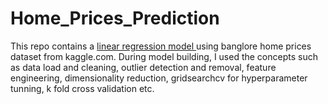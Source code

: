 # Home_Prices_Prediction

This repo contains a <u> linear regression model </u> using banglore home prices dataset from kaggle.com. </n>
During model building, I used the concepts such as data load and cleaning, outlier detection and removal, feature engineering, dimensionality reduction, gridsearchcv for hyperparameter tunning, k fold cross validation etc.

